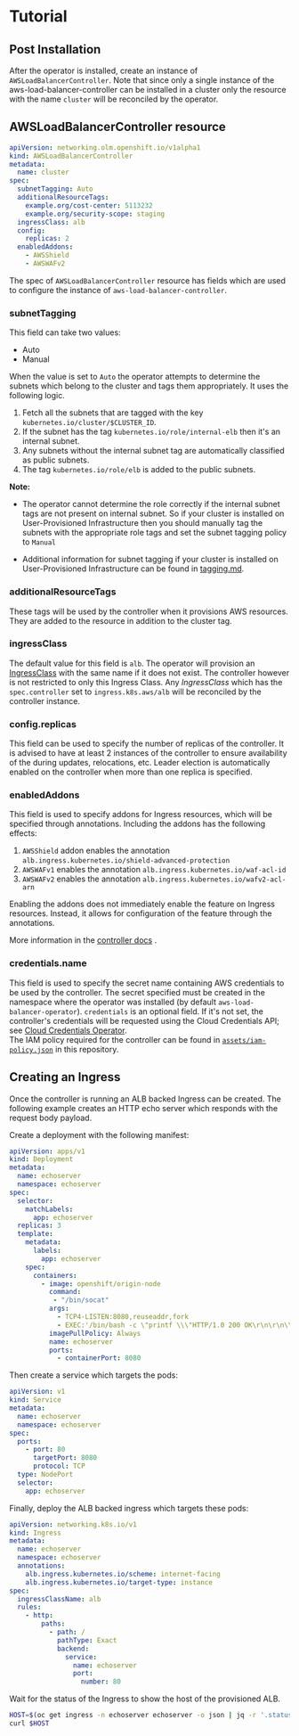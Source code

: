 # Tutorial

## Post Installation

After the operator is installed, create an instance of
`AWSLoadBalancerController`. Note that since only a single instance of the
aws-load-balancer-controller can be installed in a cluster only the resource
with the name `cluster` will be reconciled by the operator.

## AWSLoadBalancerController resource

```yaml
apiVersion: networking.olm.openshift.io/v1alpha1
kind: AWSLoadBalancerController
metadata:
  name: cluster
spec:
  subnetTagging: Auto
  additionalResourceTags:
    example.org/cost-center: 5113232
    example.org/security-scope: staging
  ingressClass: alb
  config:
    replicas: 2
  enabledAddons:
    - AWSShield
    - AWSWAFv2
```

The spec of `AWSLoadBalancerController` resource has fields which are used to
configure the instance of `aws-load-balancer-controller`.

### subnetTagging

This field can take two values:

* Auto
* Manual

When the value is set to `Auto` the operator attempts to determine the subnets
which belong to the cluster and tags them appropriately. It uses the following
logic.

1. Fetch all the subnets that are tagged with the
   key `kubernetes.io/cluster/$CLUSTER_ID`.
2. If the subnet has the tag `kubernetes.io/role/internal-elb` then it's an
   internal subnet.
3. Any subnets without the internal subnet tag are automatically classified as
   public subnets.
4. The tag `kubernetes.io/role/elb` is added to the public subnets.

__Note:__

* The operator cannot determine the role correctly if the internal
subnet tags are not present on internal subnet. So if your cluster is installed
on User-Provisioned Infrastructure then you should manually tag the subnets with
the appropriate role tags and set the subnet tagging policy to `Manual`

* Additional information for subnet tagging if your cluster is installed
on User-Provisioned Infrastructure can be found in [tagging.md](/docs/tagging/tagging.md).

### additionalResourceTags

These tags will be used by the controller when it provisions AWS resources. They
are added to the resource in addition to the cluster tag.

### ingressClass

The default value for this field is `alb`. The operator will provision an
[IngressClass](https://kubernetes.io/docs/concepts/services-networking/ingress/#ingress-class)
with the same name if it does not exist. The controller however is not
restricted to only this Ingress Class. Any _IngressClass_ which has the
`spec.controller` set to `ingress.k8s.aws/alb` will be reconciled by the
controller instance.

### config.replicas

This field can be used to specify the number of replicas of the controller. It
is advised to have at least 2 instances of the controller to ensure availability
of the during updates, relocations, etc. Leader election is automatically
enabled on the controller when more than one replica is specified.

### enabledAddons

This field is used to specify addons for Ingress resources, which will be
specified through annotations. Including the addons has the following effects:

1. `AWSShield` addon enables the
   annotation `alb.ingress.kubernetes.io/shield-advanced-protection`
2. `AWSWAFv1` enables the annotation `alb.ingress.kubernetes.io/waf-acl-id`
3. `AWSWAFv2` enables the annotation `alb.ingress.kubernetes.io/wafv2-acl-arn`

Enabling the addons does not immediately enable the feature on Ingress
resources. Instead, it allows for configuration of the feature through the
annotations.

More information in
the [controller docs](https://kubernetes-sigs.github.io/aws-load-balancer-controller/v2.4/guide/ingress/annotations/#addons)
.

### credentials.name
This field is used to specify the secret name containing AWS credentials to be used by the controller.
The secret specified must be created in the namespace where the operator was installed (by default `aws-load-balancer-operator`).
`credentials` is an optional field. If it's not set, the controller's credentials will be requested using the Cloud Credentials API;
see [Cloud Credentials Operator](https://docs.openshift.com/container-platform/4.11/authentication/managing_cloud_provider_credentials/about-cloud-credential-operator.html).   
The IAM policy required for the controller can be found in [`assets/iam-policy.json`](../assets/iam-policy.json) in this repository.

## Creating an Ingress

Once the controller is running an ALB backed Ingress can be created. The
following example creates an HTTP echo server which responds with the request
body payload.

Create a deployment with the following manifest:

```yaml
apiVersion: apps/v1
kind: Deployment
metadata:
  name: echoserver
  namespace: echoserver
spec:
  selector:
    matchLabels:
      app: echoserver
  replicas: 3
  template:
    metadata:
      labels:
        app: echoserver
    spec:
      containers:
        - image: openshift/origin-node
          command:
           - "/bin/socat"
          args:
            - TCP4-LISTEN:8080,reuseaddr,fork
            - EXEC:'/bin/bash -c \"printf \\\"HTTP/1.0 200 OK\r\n\r\n\\\"; sed -e \\\"/^\r/q\\\"\"'
          imagePullPolicy: Always
          name: echoserver
          ports:
            - containerPort: 8080
```

Then create a service which targets the pods:

```yaml
apiVersion: v1
kind: Service
metadata:
  name: echoserver
  namespace: echoserver
spec:
  ports:
    - port: 80
      targetPort: 8080
      protocol: TCP
  type: NodePort
  selector:
    app: echoserver
```

Finally, deploy the ALB backed ingress which targets these pods:

```yaml
apiVersion: networking.k8s.io/v1
kind: Ingress
metadata:
  name: echoserver
  namespace: echoserver
  annotations:
    alb.ingress.kubernetes.io/scheme: internet-facing
    alb.ingress.kubernetes.io/target-type: instance
spec:
  ingressClassName: alb
  rules:
    - http:
        paths:
          - path: /
            pathType: Exact
            backend:
              service:
                name: echoserver
                port:
                  number: 80

```

Wait for the status of the Ingress to show the host of the provisioned ALB.

```bash
HOST=$(oc get ingress -n echoserver echoserver -o json | jq -r '.status.loadBalancer.ingress[0].hostname')
curl $HOST
```
